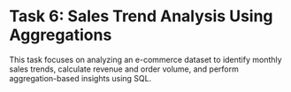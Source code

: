 # Task 6: Sales Trend Analysis Using Aggregations

This task focuses on analyzing an e-commerce dataset to identify monthly sales trends, calculate revenue and order volume, and perform aggregation-based insights using SQL.
